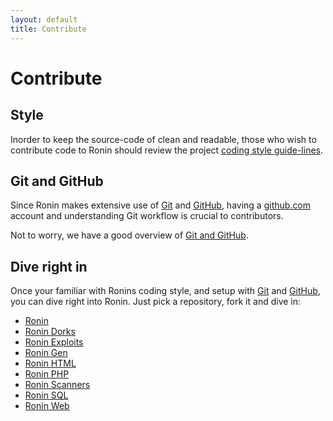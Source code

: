 ```yaml
---
layout: default
title: Contribute
---
```


Contribute
==========

Style
-----

Inorder to keep the source-code of <project-title /> clean and readable,
those who wish to contribute code to Ronin should review the project
[coding style guide-lines](style.html).

Git and GitHub
--------------

Since Ronin makes extensive use of [Git](http://git-scm.com/) and
[GitHub](http://github.com/), having a [github.com](https://github.com/login)
account and understanding Git workflow is crucial to contributors.

Not to worry, we have a good overview of
[Git and GitHub](git_and_github.html).


Dive right in
-------------

Once your familiar with Ronins coding style, and setup with
[Git](http://git-scm.com/) and [GitHub](http://www.github.com/),
you can dive right into Ronin. Just pick a repository, fork it and dive in:

* [Ronin](http://github.com/postmodern/ronin)
* [Ronin Dorks](http://github.com/postmodern/ronin-dorks)
* [Ronin Exploits](http://github.com/postmodern/ronin-exploits)
* [Ronin Gen](http://github.com/postmodern/ronin-gen)
* [Ronin HTML](http://github.com/postmodern/ronin-html)
* [Ronin PHP](http://github.com/postmodern/ronin-php)
* [Ronin Scanners](http://github.com/postmodern/ronin-scanners)
* [Ronin SQL](http://github.com/postmodern/ronin-sql)
* [Ronin Web](http://github.com/postmodern/ronin-web)

